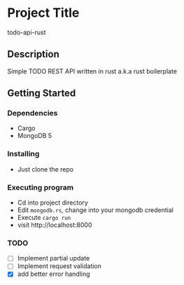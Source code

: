 # Project Title

todo-api-rust

## Description

Simple TODO REST API written in rust a.k.a rust boilerplate

## Getting Started

### Dependencies

- Cargo
- MongoDB 5

### Installing

- Just clone the repo

### Executing program

- Cd into project directory
- Edit `mongodb.rs`, change into your mongodb credential
- Execute `cargo run`
- visit http://localhost:8000

### TODO

- [ ] Implement partial update
- [ ] Implement request validation
- [x] add better error handling
